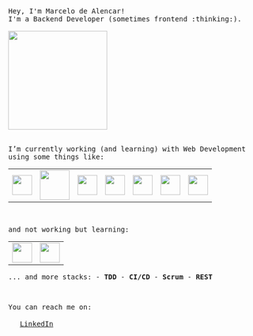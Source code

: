 <p>
  <samp>Hey, I'm Marcelo de Alencar!<br>
    I'm a Backend Developer (sometimes frontend :thinking:).
    <br>
    <br>
    <img src="https://media4.giphy.com/media/hftFT911INdgk/giphy.gif?cid=ecf05e47a4z03gvd2njrno6g0aq3zyqtua8uzkr4xej6ynwr&rid=giphy.gif" width="200" height="200" />    
  </samp>
</p>
<p>
  <br>
  <samp>I’m currently working (and learning) with Web Development using some things like:</samp>
  <br>
</p>

<table>
  <tbody>
    <tr>
      <td align="center">
        <img src="https://cdn.svgporn.com/logos/ruby.svg" width="40" heigth="40">
      </td>
      <td align="center">
        <img src="https://cdn.svgporn.com/logos/rails.svg" width="60" heigth="50">
      </td>
      <td align="center">
        <img src="https://cdn.svgporn.com/logos/postgresql.svg" width="40" heigth="40">
      </td>
      <td align="center">
        <img src="https://cdn.svgporn.com/logos/javascript.svg" width="40" heigth="40">
      </td>
      <td align="center">
        <img src="https://cdn.svgporn.com/logos/react.svg" width="40" heigth="40">
      </td>
      <td align="center">
        <img src="https://cdn.svgporn.com/logos/heroku-icon.svg" width="40" heigth="40">
      </td>
      <td align="center">
        <img src="https://cdn.svgporn.com/logos/sentry-icon.svg" width="40" heigth="40">
      </td>
    </tr>
  </tbody>
</table>

<br>
<p>
  <samp>and not working but learning:</samp>
</p>

<table>
  <tbody>
    <tr>
      <td align="center">
        <img src="https://cdn.svgporn.com/logos/nodejs-icon.svg" width="40" heigth="40">
      </td>
      <td align="center">
        <img src="https://cdn.svgporn.com/logos/docker-icon.svg" width="40" heigth="40">
      </td>
    </tr>
  </tbody>
</table>

<p>
  <samp>
    ... and more stacks:
    - <strong>TDD</strong>
    - <strong>CI/CD</strong>
    - <strong>Scrum</strong>
    - <strong>REST</strong>
  </samp>
</p>

<br>
<p>
  <samp>You can reach me on:<br><br>
    <img src="https://cdn.worldvectorlogo.com/logos/linkedin-icon-2.svg" widht="15" height="15"> <a href="https://www.linkedin.com/in/dealencarmarcelo/">LinkedIn</a> 
  <samp>
  
</p>
